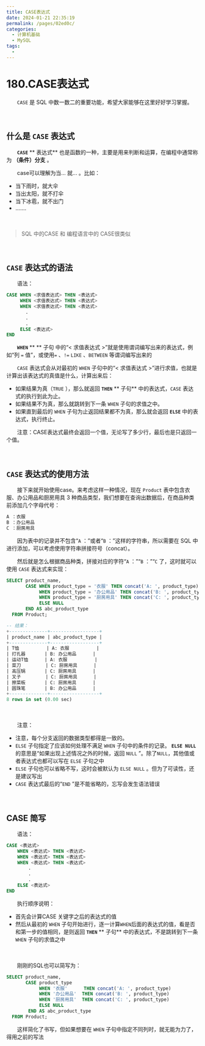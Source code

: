 ```yaml
---
title: CASE表达式
date: 2024-01-21 22:35:19
permalink: /pages/02ed0c/
categories:
  - 计算机基础
  - MySQL
tags:
  - 
---
```

# 180.CASE表达式

　　`CASE` 是 SQL 中数一数二的重要功能，希望大家能够在这里好好学习掌握。

　　‍

## 什么是 `CASE` 表达式

　　**`CASE`** ** 表达式** 也是函数的一种，主要是用来判断和运算，在编程中通常称为 **（条件）分支** 。

　　case可以理解为当... 就... 。比如：

* 当下雨时，就大伞
* 当出太阳，就不打伞
* 当下冰雹，就不出门
* .......

　　‍

> SQL 中的CASE 和 编程语言中的 CASE很类似

　　‍

## `CASE` 表达式的语法

　　语法：

```sql
CASE WHEN <求值表达式> THEN <表达式>
     WHEN <求值表达式> THEN <表达式>
     WHEN <求值表达式> THEN <表达式>
       .
       .
       .
     ELSE <表达式>
END
```

　　**`WHEN`** ** ** 子句 中的“< 求值表达式 >”就是使用谓词编写出来的表达式，例如“列 `=` 值”，或使用`=` 、`!=`  `LIKE` 、`BETWEEN` 等谓词编写出来的

　　`CASE` 表达式会从对最初的 `WHEN` 子句中的“< 求值表达式 >”进行求值，也就是计算出该表达式的真值是什么，计算出来后：

* 如果结果为真（`TRUE` ），那么就返回 **`THEN`** ** 子句** 中的表达式，`CASE` 表达式的执行到此为止。
* 如果结果不为真，那么就跳转到下一条 `WHEN` 子句的求值之中。
* 如果直到最后的 `WHEN` 子句为止返回结果都不为真，那么就会返回 **`ELSE`** 中的表达式，执行终止。

　　注意：CASE表达式最终会返回一个值，无论写了多少行，最后也是只返回一个值。

　　‍

## `CASE` 表达式的使用方法

　　接下来就开始使用case。来考虑这样一种情况，现在 `Product` 表中包含衣服、办公用品和厨房用具 3 种商品类型，我们想要在查询出数据后，在商品种类前添加几个字母代号：

```sql
A ：衣服
B ：办公用品
C ：厨房用具
```

　　因为表中的记录并不包含“`A` ：”或者“`B` ：”这样的字符串，所以需要在 SQL 中进行添加，可以考虑使用字符串拼接符号（concat）。

　　然后就是怎么根据商品种类，拼接对应的字符“`A` ：”“`B` ：”“`C` 了，这时就可以使用 `CASE` 表达式来实现：

```sql
SELECT product_name,
       CASE WHEN product_type = '衣服' THEN concat('A: ', product_type)
            WHEN product_type = '办公用品' THEN concat('B: ', product_type)
            WHEN product_type = '厨房用具' THEN concat('C: ', product_type)
            ELSE NULL
       END AS abc_product_type
  FROM Product;

-- 结果：
+--------------+------------------+
| product_name | abc_product_type |
+--------------+------------------+
| T恤          | A: 衣服          |
| 打孔器       | B: 办公用品      |
| 运动T恤      | A: 衣服          |
| 菜刀         | C: 厨房用具      |
| 高压锅       | C: 厨房用具      |
| 叉子         | C: 厨房用具      |
| 擦菜板       | C: 厨房用具      |
| 圆珠笔       | B: 办公用品      |
+--------------+------------------+
8 rows in set (0.00 sec)

```

　　‍

　　注意：

* 注意，每个分支返回的数据类型都得是一致的。
* `ELSE` 子句指定了应该如何处理不满足 `WHEN` 子句中的条件的记录。 **`ELSE NULL`** 的意思是“如果出现上述情况之外的时候，返回 `NULL` ”。除了`NULL`，其他值或者表达式也都可以写在 `ELSE` 子句之中
* `ELSE` 子句也可以省略不写，这时会被默认为 `ELSE NULL` 。但为了可读性，还是建议写出
* `CASE` 表达式最后的“`END` ”是不能省略的，忘写会发生语法错误

　　‍

## CASE 简写

　　语法：

```sql
CASE <表达式>
    WHEN <表达式> THEN <表达式>
    WHEN <表达式> THEN <表达式>
    WHEN <表达式> THEN <表达式>
        .
        .
        .
    ELSE <表达式>
END

```

　　执行顺序说明：

* 首先会计算CASE 关键字之后的表达式的值
* 然后从最初的 `WHEN` 子句开始进行，逐一计算`WHEN`后面的表达式的值，看是否和第一步的值相同，是则返回 **`THEN`** ** 子句** 中的表达式，不是跳转到下一条 `WHEN` 子句的求值之中

　　‍

　　刚刚的SQL也可以简写为：

```sql
SELECT product_name,
       CASE product_type
            WHEN '衣服'      THEN concat('A: ', product_type)
            WHEN '办公用品'  THEN concat('B: ', product_type)
            WHEN '厨房用具'  THEN concat('C: ', product_type)
            ELSE NULL
        END AS abc_product_type
  FROM Product;
```

　　这样简化了书写，但如果想要在 `WHEN` 子句中指定不同列时，就无能为力了，得用之前的写法

